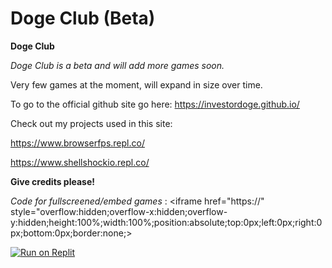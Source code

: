 # Doge Club (Beta)

**Doge Club**

*Doge Club is a beta and will add more games soon.*

Very few games at the moment, will expand in size over time.

To go to the official github site go here: https://investordoge.github.io/

Check out my projects used in this site:

https://www.browserfps.repl.co/

https://www.shellshockio.repl.co/

**Give credits please!**

*Code for fullscreened/embed games* : <iframe href="https://" style="overflow:hidden;overflow-x:hidden;overflow-y:hidden;height:100%;width:100%;position:absolute;top:0px;left:0px;right:0px;bottom:0px;border:none;></iframe>

<p dir="auto"><a href="https://replit.com/github/investordoge/investordoge.github.io" rel="nofollow"><img src="https://camo.githubusercontent.com/de8d18f58a5c013d803964424dc10e4276d57c2d9f7d2bd5ce2ffa127d6e832c/68747470733a2f2f62696e6261736862616e616e612e6769746875622e696f2f6465706c6f792d627574746f6e732f627574746f6e732f72656d6164652f7265706c69742e737667" alt="Run on Replit" data-canonical-src="https://binbashbanana.github.io/deploy-buttons/buttons/remade/replit.svg" style="max-width: 100%;"></a></p>
